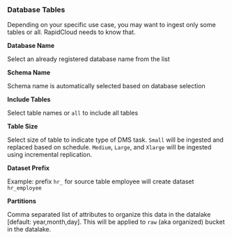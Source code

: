 ### Database Tables

Depending on your specific use case, you may want to ingest only some tables or all. RapidCloud needs to know that.

**Database Name**

Select an already registered database name from the list

**Schema Name**

Schema name is automatically selected based on database selection 

**Include Tables**

Select table names or `all` to include all tables

**Table Size**

Select size of table to indicate type of DMS task. `Small` will be ingested and replaced based on schedule. `Medium`, `Large`, and `Xlarge` will be ingested using incremental replication.

**Dataset Prefix**

Example: prefix `hr_` for source table employee will create dataset `hr_employee`

**Partitions**

Comma separated list of attributes to organize this data in the datalake [default: year,month,day]. This will be applied to `raw` (aka organized) bucket in the datalake.